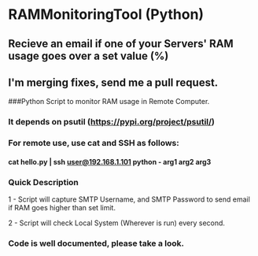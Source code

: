 # RAMMonitoringTool (Python)
## Recieve an email if one of your Servers' RAM usage goes over a set value (%)
## I'm merging fixes, send me a pull request.
###Python Script to monitor RAM usage in Remote Computer.

### It depends on psutil (https://pypi.org/project/psutil/)

### For remote use, use cat and SSH as follows:
#### cat hello.py | ssh user@192.168.1.101 python - arg1 arg2 arg3

### Quick Description

1 - Script will capture SMTP Username, and SMTP Password to send email if RAM goes higher than set limit.

2 - Script will check Local System (Wherever is run) every second.

### Code is well documented, please take a look.
